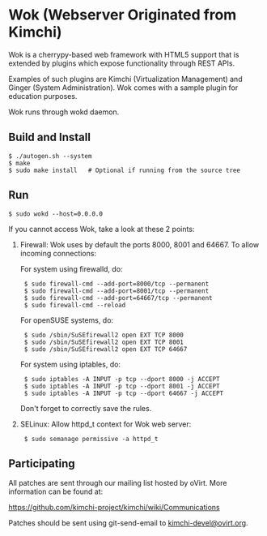 Wok (Webserver Originated from Kimchi)
======================================

Wok is a cherrypy-based web framework with HTML5 support that is extended by
plugins which expose functionality through REST APIs.

Examples of such plugins are Kimchi (Virtualization Management) and Ginger
(System Administration). Wok comes with a sample plugin for education purposes.

Wok runs through wokd daemon.


Build and Install
-----------------

    $ ./autogen.sh --system
    $ make
    $ sudo make install   # Optional if running from the source tree


Run
---

    $ sudo wokd --host=0.0.0.0

If you cannot access Wok, take a look at these 2 points:

1. Firewall:
Wok uses by default the ports 8000, 8001 and 64667. To allow incoming connections:

    For system using firewalld, do:

        $ sudo firewall-cmd --add-port=8000/tcp --permanent
        $ sudo firewall-cmd --add-port=8001/tcp --permanent
        $ sudo firewall-cmd --add-port=64667/tcp --permanent
        $ sudo firewall-cmd --reload

    For openSUSE systems, do:

        $ sudo /sbin/SuSEfirewall2 open EXT TCP 8000
        $ sudo /sbin/SuSEfirewall2 open EXT TCP 8001
        $ sudo /sbin/SuSEfirewall2 open EXT TCP 64667

    For system using iptables, do:

        $ sudo iptables -A INPUT -p tcp --dport 8000 -j ACCEPT
        $ sudo iptables -A INPUT -p tcp --dport 8001 -j ACCEPT
        $ sudo iptables -A INPUT -p tcp --dport 64667 -j ACCEPT

    Don't forget to correctly save the rules.

2. SELinux:
Allow httpd_t context for Wok web server:

        $ sudo semanage permissive -a httpd_t


Participating
-------------

All patches are sent through our mailing list hosted by oVirt.  More
information can be found at:

https://github.com/kimchi-project/kimchi/wiki/Communications

Patches should be sent using git-send-email to kimchi-devel@ovirt.org.
